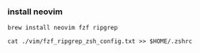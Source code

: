 ### install neovim
`brew install neovim fzf ripgrep`

```
cat ./vim/fzf_ripgrep_zsh_config.txt >> $HOME/.zshrc
```


